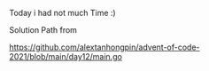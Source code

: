 Today i had not much Time :)

Solution Path from

https://github.com/alextanhongpin/advent-of-code-2021/blob/main/day12/main.go